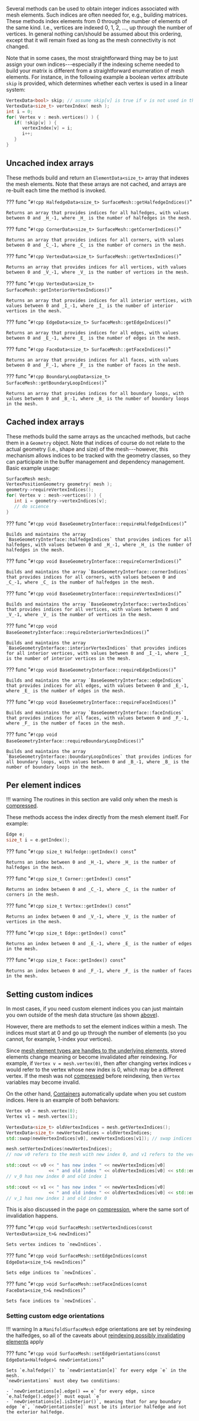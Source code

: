 Several methods can be used to obtain integer indices associated with mesh elements.  Such indices are often needed for, e.g., building matrices.  These methods index elements from 0 through the number of elements of the same kind.  I.e., vertices are indexed 0, 1, 2, ..., up through the number of vertices.  In general nothing can/should be assumed about this ordering, except that it will remain fixed as long as the mesh connectivity is not changed.

Note that in some cases, the most straightforward thing may be to just assign your own indices---especially if the indexing scheme needed to build your matrix is different from a straightforward enumeration of mesh elements.  For instance, in the following example a boolean vertex attribute `skip` is provided, which determines whether each vertex is used in a linear system:

```cpp
VertexData<bool> skip; // assume skip[v] is true if v is not used in the linear system
VertexData<size_t> vertexIndex( mesh );
int i = 0;
for( Vertex v : mesh.vertices() ) {
   if( !skip[v] ) {
      vertexIndex[v] = i;
      i++;
   }
}
```

## Uncached index arrays

These methods build and return an `ElementData<size_t>` array that indexes the mesh elements. Note that these arrays are not cached, and arrays are re-built each time the method is invoked.

??? func "`#!cpp HalfedgeData<size_t> SurfaceMesh::getHalfedgeIndices()`"

    Returns an array that provides indices for all halfedges, with values between 0 and _H_-1, where _H_ is the number of halfedges in the mesh.

??? func "`#!cpp CornerData<size_t> SurfaceMesh::getCornerIndices()`"

    Returns an array that provides indices for all corners, with values between 0 and _C_-1, where _C_ is the number of corners in the mesh.

??? func "`#!cpp VertexData<size_t> SurfaceMesh::getVertexIndices()`"

    Returns an array that provides indices for all vertices, with values between 0 and _V_-1, where _V_ is the number of vertices in the mesh.

??? func "`#!cpp VertexData<size_t> SurfaceMesh::getInteriorVertexIndices()`"

    Returns an array that provides indices for all interior vertices, with values between 0 and _I_-1, where _I_ is the number of interior vertices in the mesh.

??? func "`#!cpp EdgeData<size_t> SurfaceMesh::getEdgeIndices()`"

    Returns an array that provides indices for all edges, with values between 0 and _E_-1, where _E_ is the number of edges in the mesh.

??? func "`#!cpp FaceData<size_t> SurfaceMesh::getFaceIndices()`"

    Returns an array that provides indices for all faces, with values between 0 and _F_-1, where _F_ is the number of faces in the mesh.

??? func "`#!cpp BoundaryLoopData<size_t> SurfaceMesh::getBoundaryLoopIndices()`"

    Returns an array that provides indices for all boundary loops, with values between 0 and _B_-1, where _B_ is the number of boundary loops in the mesh.

## Cached index arrays

These methods build the same arrays as the uncached methods, but cache them in a `Geometry` object. Note that indices of course do not relate to the actual geometry (i.e., shape and size) of the mesh---however, this mechanism allows indices to be tracked with the geometry classes, so they can participate in the buffer management and dependency management.  Basic example usage:

```cpp
SurfaceMesh mesh;
VertexPositionGeometry geometry( mesh );
geometry->requireVertexIndices();
for( Vertex v : mesh->vertices() ) {
   int i = geometry->vertexIndices[v];
   // do science
}
```

??? func "`#!cpp void BaseGeometryInterface::requireHalfedgeIndices()`"

    Builds and maintains the array `BaseGeometryInterface::halfedgeIndices` that provides indices for all halfedges, with values between 0 and _H_-1, where _H_ is the number of halfedges in the mesh.

??? func "`#!cpp void BaseGeometryInterface::requireCornerIndices()`"

    Builds and maintains the array `BaseGeometryInterface::cornerIndices` that provides indices for all corners, with values between 0 and _C_-1, where _C_ is the number of halfedges in the mesh.

??? func "`#!cpp void BaseGeometryInterface::requireVertexIndices()`"

    Builds and maintains the array `BaseGeometryInterface::vertexIndices` that provides indices for all vertices, with values between 0 and _V_-1, where _V_ is the number of vertices in the mesh.

??? func "`#!cpp void BaseGeometryInterface::requireInteriorVertexIndices()`"

    Builds and maintains the array `BaseGeometryInterface::interiorVertexIndices` that provides indices for all interior vertices, with values between 0 and _I_-1, where _I_ is the number of interior vertices in the mesh.

??? func "`#!cpp void BaseGeometryInterface::requireEdgeIndices()`"

    Builds and maintains the array `BaseGeometryInterface::edgeIndices` that provides indices for all edges, with values between 0 and _E_-1, where _E_ is the number of edges in the mesh.

??? func "`#!cpp void BaseGeometryInterface::requireFaceIndices()`"

    Builds and maintains the array `BaseGeometryInterface::faceIndices` that provides indices for all faces, with values between 0 and _F_-1, where _F_ is the number of faces in the mesh.

??? func "`#!cpp void BaseGeometryInterface::requireBoundaryLoopIndices()`"

    Builds and maintains the array `BaseGeometryInterface::boundaryLoopIndices` that provides indices for all boundary loops, with values between 0 and _B_-1, where _B_ is the number of boundary loops in the mesh.

## Per element indices

!!! warning
    The routines in this section are valid only when the mesh is [compressed](/surface/surface_mesh/mutation/#compressed-mode).

These methods access the index directly from the mesh element itself.  For example:

```cpp
Edge e;
size_t i = e.getIndex();
```

??? func "`#!cpp size_t Halfedge::getIndex() const`"

    Returns an index between 0 and _H_-1, where _H_ is the number of halfedges in the mesh.

??? func "`#!cpp size_t Corner::getIndex() const`"

    Returns an index between 0 and _C_-1, where _C_ is the number of corners in the mesh.

??? func "`#!cpp size_t Vertex::getIndex() const`"

    Returns an index between 0 and _V_-1, where _V_ is the number of vertices in the mesh.

??? func "`#!cpp size_t Edge::getIndex() const`"

    Returns an index between 0 and _E_-1, where _E_ is the number of edges in the mesh.

??? func "`#!cpp size_t Face::getIndex() const`"

    Returns an index between 0 and _F_-1, where _F_ is the number of faces in the mesh.

## Setting custom indices
In most cases, if you need custom element indices you can just maintain you own outside of the mesh data structure (as shown [above](indexing.md)).

However, there are methods to set the element indices within a mesh. The indices must start at 0 and go up through the number of elements (so you cannot, for example, 1-index your vertices).

Since [mesh element types are handles to the underlying elements,](elements/#introduction) stored elements change meaning or become invalidated after reindexing. For example, if `Vertex v = mesh.vertex(0)`, then after changing vertex indices `v` would refer to the vertex whose new index is 0, which may be a different vertex. If the mesh was not [compressed](mutation/#compressed-mode) before reindexing, then `Vertex` variables may become invalid.

On the other hand, [Containers](containers.md) automatically update when you set custom indices. Here is an example of both behaviors:
```cpp
Vertex v0 = mesh.vertex(0);
Vertex v1 = mesh.vertex(1);

VertexData<size_t> oldVertexIndices = mesh.getVertexIndices();
VertexData<size_t> newVertexIndices = oldVertexIndices;
std::swap(newVertexIndices[v0], newVertexIndices[v1]); // swap indices of v0 and v1

mesh.setVertexIndices(newVertexIndices);
// now v0 refers to the mesh with new index 0, and v1 refers to the vertex with new index v1

std::cout << v0 << " has new index " << newVertexIndices[v0]
                << " and old index " << oldVertexIndices[v0] << std::endl;
// v_0 has new index 0 and old index 1

std::cout << v1 << " has new index " << newVertexIndices[v0]
                << " and old index " << oldVertexIndices[v0] << std::endl;
// v_1 has new index 1 and old index 0

```

This is also discussed in the page on [compression](mutation/#compressed-mode), where the same sort of invalidation happens.

??? func "`#!cpp void SurfaceMesh::setVertexIndices(const VertexData<size_t>& newIndices)`"

    Sets vertex indices to `newIndices`.

??? func "`#!cpp void SurfaceMesh::setEdgeIndices(const EdgeData<size_t>& newIndices)`"

    Sets edge indices to `newIndices`.

??? func "`#!cpp void SurfaceMesh::setFaceIndices(const FaceData<size_t>& newIndices)`"

    Sets face indices to `newIndices`.

### Setting custom edge orientations

!!! warning
    In a `ManifoldSurfaceMesh` edge orientations are set by reindexing the halfedges, so all of the caveats about [reindexing possibly invalidating elements](#setting-custom-indices) apply

??? func "`#!cpp void SurfaceMesh::setEdgeOrientations(const EdgeData<Halfedge>& newOrientations)`"

    Sets `e.halfedge()` to `newOrientation[e]` for every edge `e` in the mesh.
    `newOrientations` must obey two conditions:
    
    - `newOrientations[e].edge() == e` for every edge, since `e.halfedge().edge()` must equal `e`
    - `newOrientations[e].isInterior()`, meaning that for any boundary edge `e`, `newOrientations[e]` must be its interior halfedge and not the exterior halfedge.
